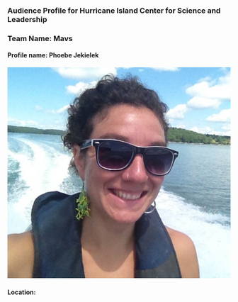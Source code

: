 ### Audience Profile for Hurricane Island Center for Science and Leadership 

### Team Name: Mavs

#### Profile name: Phoebe Jekielek

![](https://github.com/Wolverine7/Team-Mavs-ISQA8086-002/blob/master/D2D_Client.jpeg)
      

 

#### Location:
